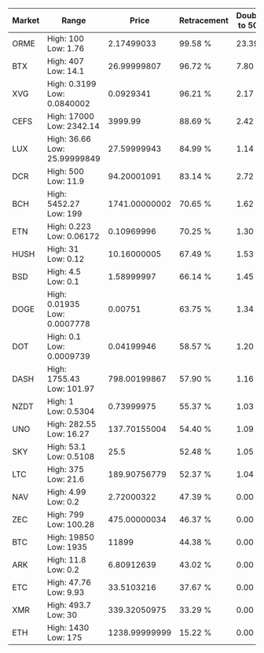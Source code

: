 | Market | Range | Price| Retracement | Doubles to 50% |
| --- | --- | --- | --- | --- |
| ORME | High: 100<br />Low: 1.76 | 2.17499033 | 99.58 % | 23.39 |
| BTX | High: 407<br />Low: 14.1 | 26.99999807 | 96.72 % | 7.80 |
| XVG | High: 0.3199<br />Low: 0.0840002 | 0.0929341 | 96.21 % | 2.17 |
| CEFS | High: 17000<br />Low: 2342.14 | 3999.99 | 88.69 % | 2.42 |
| LUX | High: 36.66<br />Low: 25.99999849 | 27.59999943 | 84.99 % | 1.14 |
| DCR | High: 500<br />Low: 11.9 | 94.20001091 | 83.14 % | 2.72 |
| BCH | High: 5452.27<br />Low: 199 | 1741.00000002 | 70.65 % | 1.62 |
| ETN | High: 0.223<br />Low: 0.06172 | 0.10969996 | 70.25 % | 1.30 |
| HUSH | High: 31<br />Low: 0.12 | 10.16000005 | 67.49 % | 1.53 |
| BSD | High: 4.5<br />Low: 0.1 | 1.58999997 | 66.14 % | 1.45 |
| DOGE | High: 0.01935<br />Low: 0.0007778 | 0.00751 | 63.75 % | 1.34 |
| DOT | High: 0.1<br />Low: 0.0009739 | 0.04199946 | 58.57 % | 1.20 |
| DASH | High: 1755.43<br />Low: 101.97 | 798.00199867 | 57.90 % | 1.16 |
| NZDT | High: 1<br />Low: 0.5304 | 0.73999975 | 55.37 % | 1.03 |
| UNO | High: 282.55<br />Low: 16.27 | 137.70155004 | 54.40 % | 1.09 |
| SKY | High: 53.1<br />Low: 0.5108 | 25.5 | 52.48 % | 1.05 |
| LTC | High: 375<br />Low: 21.6 | 189.90756779 | 52.37 % | 1.04 |
| NAV | High: 4.99<br />Low: 0.2 | 2.72000322 | 47.39 % | 0.00 |
| ZEC | High: 799<br />Low: 100.28 | 475.00000034 | 46.37 % | 0.00 |
| BTC | High: 19850<br />Low: 1935 | 11899 | 44.38 % | 0.00 |
| ARK | High: 11.8<br />Low: 0.2 | 6.80912639 | 43.02 % | 0.00 |
| ETC | High: 47.76<br />Low: 9.93 | 33.5103216 | 37.67 % | 0.00 |
| XMR | High: 493.7<br />Low: 30 | 339.32050975 | 33.29 % | 0.00 |
| ETH | High: 1430<br />Low: 175 | 1238.99999999 | 15.22 % | 0.00 |
